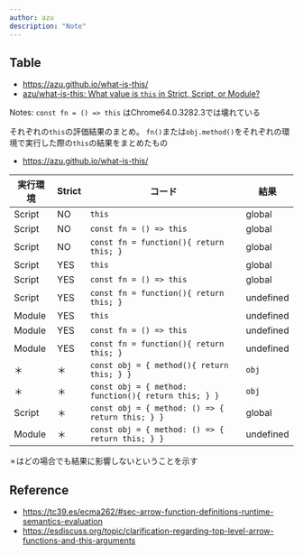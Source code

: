 ```yaml
---
author: azu
description: "Note"
---
```


## Table

- <https://azu.github.io/what-is-this/>
- [azu/what-is-this: What value is `this` in Strict, Script, or Module?](https://github.com/azu/what-is-this "azu/what-is-this: What value is `this` in Strict, Script, or Module?")

Notes: `const fn = () => this` はChrome64.0.3282.3では壊れている

それぞれの`this`の評価結果のまとめ。
`fn()`または`obj.method()`をそれぞれの環境で実行した際の`this`の結果をまとめたもの

- <https://azu.github.io/what-is-this/>

| 実行環境   | Strict | コード                                      | 結果        |
| ------ | ------ | ---------------------------------------- | --------- |
| Script | NO     | `this`                                   | global    |
| Script | NO     | `const fn = () => this`                  | global    |
| Script | NO     | `const fn = function(){ return this; }`  | global    |
| Script | YES    | `this`                                   | global    |
| Script | YES    | `const fn = () => this`                  | global    |
| Script | YES    | `const fn = function(){ return this; }`  | undefined |
| Module | YES    | `this`                                   | undefined |
| Module | YES    | `const fn = () => this`                  | undefined |
| Module | YES    | `const fn = function(){ return this; }`  | undefined |
| ＊      | ＊      | `const obj = { method(){ return this; } }` | `obj`     |
| ＊      | ＊      | `const obj = { method: function(){ return this; } }` | `obj`     |
| Script | ＊      | `const obj = { method: () => { return this; } }` | global    |
| Module | ＊      | `const obj = { method: () => { return this; } }` | undefined |

`＊`はどの場合でも結果に影響しないということを示す



## Reference

- https://tc39.es/ecma262/#sec-arrow-function-definitions-runtime-semantics-evaluation
- https://esdiscuss.org/topic/clarification-regarding-top-level-arrow-functions-and-this-arguments
